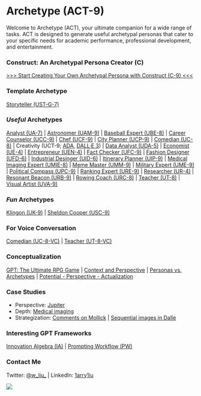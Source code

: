 # Archetype (ACT-9)

Welcome to Archetype (ACT), your ultimate companion for a wide range of tasks. ACT is designed to generate useful archetypal personas that cater to your specific needs for academic performance, professional development, and entertainment. 

### Construct: An Archetypal Persona Creator (C)

[>>> Start Creating Your Own Archetypal Persona with Construct (C-9) <<<](https://chat.openai.com/share/671be662-5964-4059-8f2a-1f98636f8211)

### Template Archetype

[Storyteller (UST-G-7)](https://chat.openai.com/share/bd67324f-fff9-4f89-8cb8-f4452e5bd175)

### *Useful* Archetypes

[Analyst (UA-7)](https://chat.openai.com/share/b6819c00-9bed-4798-aa9c-e23b79f14054) | [Astronomer (UAM-9)](https://chat.openai.com/share/73761e11-f397-4df6-ba64-453b558ba71a) | [Baseball Expert (UBE-8)](https://chat.openai.com/share/7e8e1d15-d174-4bf3-b403-140af3076664) | [Career Counselor (UCC-9)](https://chat.openai.com/share/37ed23bb-2b48-47f8-adf4-9d95a38fd58f) | [Chef (UCF-9)](https://chat.openai.com/share/059ce0ed-1f08-4868-8c90-364ca5da404a) | [City Planner (UCP-9)](https://chat.openai.com/share/1c8ec69a-3c9d-48f5-a85a-5ae5aeed09d4) | [Comedian (UC-8)](https://chat.openai.com/share/2b2a948a-0bda-4574-a902-656f7a624209) | Creativity (UCT-9; [ADA](https://chat.openai.com/share/22867073-b620-4afb-8856-d13cb9f771b5), [DALL·E 3](https://chat.openai.com/share/07e98081-1fc3-41b0-83e7-aa7cae68efcb)) | [Data Analyst (UDA-5)](https://chat.openai.com/share/ce7eadd9-b744-4077-b9ba-254699340825) | [Economist (UE-4)](https://chat.openai.com/share/cca42f39-0fc6-46e9-9301-aa31090fbff2) | [Entrepreneur (UEN-4)](https://chat.openai.com/share/ad11e07e-7261-4065-8cb4-29b0bf1e282f) | [Fact Checker (UFC-9)](https://chat.openai.com/share/b1e8f2fc-611e-4f00-b817-74cb905868e4) | [Fashion Designer (UFD-6)](https://chat.openai.com/share/56f37770-1c21-4150-a80e-36c3a21bf295) | [Industrial Desinger (UID-6)](https://chat.openai.com/share/59c6719d-22ee-4056-aafa-114aeddbc783) | [Itinerary Planner (UIP-9)](https://chat.openai.com/share/72bcee09-8c27-4134-b054-83a728bf030b) | [Medical Imaging Expert (UMIE-8)](https://chat.openai.com/share/02b50668-f44e-43d5-9f6e-7ee3b92c49ec) | [Meme Master (UMM-9)](https://chat.openai.com/share/a954938d-2703-4162-b696-a6969ea0b946) | [Military Expert (UME-9)](https://chat.openai.com/share/062a46ee-9e8f-4d12-9d2e-5d9d92940af6) | [Political Compass (UPC-9)](https://chat.openai.com/share/3c5e1714-c24f-4c4f-98ed-d5bab8a9c34e) | [Ranking Expert (URE-9)](https://chat.openai.com/share/d1601a29-76f4-4316-a736-20cab5f648aa) | [Researcher (UR-4)](https://chat.openai.com/share/88942916-beb0-4825-8885-444421e701e9) | [Resonant Beacon (URB-9)](https://chat.openai.com/share/96dcd872-5298-4c24-b80c-27de45938cd9) | [Rowing Coach (URC-8)](https://chat.openai.com/share/0c53891b-0c64-4f68-8198-b5e4cd750038) | [Teacher (UT-8)](https://chat.openai.com/share/c489c530-f757-4cfe-8463-924d26f1c871) | [Visual Artist (UVA-9)](https://chat.openai.com/share/e7246496-feaf-4521-9775-149fd5563052)

### *Fun* Archetypes

[Klingon (UK-9)](https://chat.openai.com/share/da31d90b-dfb8-4ad5-8b5d-803644efa614) | [Sheldon Cooper (USC-9)](https://chat.openai.com/share/2e702f9d-b1ad-48f6-8144-16a7465c8c37)

### For Voice Conversation

[Comedian (UC-8-VC)](https://chat.openai.com/share/e55f9b79-1a45-4210-bc05-76562d1c0671) | [Teacher (UT-8-VC)](https://chat.openai.com/share/8b94aa0e-56f3-4fbf-a171-2733f9be3dbb)

### Conceptualization

[GPT: The Ultimate RPG Game](https://x.com/w_liu_/status/1663385882152554499) | [Context and Perspective](https://x.com/w_liu_/status/1719571408811098144) | [Personas vs. Archetypes](https://x.com/w_liu_/status/1717873799457296480) | [Potential - Perspective - Actualization](https://x.com/w_liu_/status/1718135367617135025)

### Case Studies

- Perspective: [Jupiter](https://x.com/w_liu_/status/1719738578220273737)
- Depth: [Medical imaging](https://x.com/w_liu_/status/1709926206521708959)
- Strategization: [Comments on Mollick](https://x.com/w_liu_/status/1708672278618374242) | [Sequential images in Dalle](https://x.com/w_liu_/status/1721342781204099240)

### Interesting GPT Frameworks

[Innovation Algebra (IA)](https://innovationalgebra.com/) | [Prompting Workflow (PW)](https://github.com/dgcruzing/Prompting-Workflow)

### Contact Me

Twitter: [@w_liu_](https://twitter.com/w_liu_) | LinkedIn: [1arry1iu](https://www.linkedin.com/in/1arry1iu/)

![](https://github.com/1arry1iu/everything/blob/main/ET_Avatar.png)
